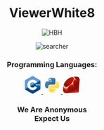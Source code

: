 <h1 align="center">ViewerWhite8</h1>

<p align="center"><img src="https://i.gifer.com/81RG.gif" width="250px" height="200px" alt="HBH"></p>

<p align="center"> <img src="https://komarev.com/ghpvc/?username=searcher&label=Profile%20views&color=0e75b6&style=flat" alt="searcher" /> </p>

<h3 align="center">Programming Languages:</h3>
<p align="center"> <a href="https://www.w3schools.com/cpp/" target="_blank" rel="noreferrer"> <img src="https://raw.githubusercontent.com/devicons/devicon/master/icons/cplusplus/cplusplus-original.svg" alt="cplusplus" width="40" height="40"/> </a> <a href="https://www.python.org" target="_blank" rel="noreferrer"> <img src="https://raw.githubusercontent.com/devicons/devicon/master/icons/python/python-original.svg" alt="python" width="40" height="40"/> </a> <a href="https://www.ruby-lang.org/en/" target="_blank" rel="noreferrer"> <img src="https://raw.githubusercontent.com/devicons/devicon/master/icons/ruby/ruby-original.svg" alt="ruby" width="40" height="40"/> </a> </p>

<h3 align="center">We Are Anonymous<br>Expect Us</h3>
